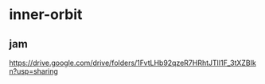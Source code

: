 # inner-orbit
jam
---
https://drive.google.com/drive/folders/1FvtLHb92qzeR7HRhtJTlI1F_3tXZBIkn?usp=sharing
